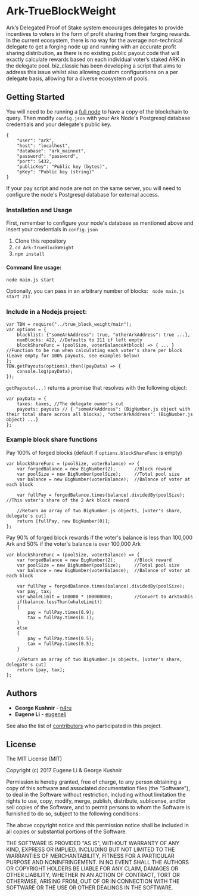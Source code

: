 # Ark-TrueBlockWeight

Ark’s Delegated Proof of Stake system encourages delegates to provide incentives to voters in the form of profit sharing from their forging rewards. In the current ecosystem, there is no way for the average non-technical delegate to get a forging node up and running with an accurate profit sharing distribution, as there is no existing public payout code that will exactly calculate rewards based on each individual voter’s staked ARK in the delegate pool. biz_classic has been developing a script that aims to address this issue whilst also allowing custom configurations on a per delegate basis, allowing for a diverse ecosystem of pools.

## Getting Started

You will need to be running a [full node](https://github.com/ArkEcosystem/ark-node) to have a copy of the blockchain to query.
Then modify ```config.json``` with your Ark Node's Postgresql database credentials and your delegate's public key.
```
{
    "user": "ark",
    "host": "localhost",
    "database": "ark_mainnet",
    "password": "password",
    "port": 5432,
    "publicKey": "Public key (bytes)",
    "pKey": "Public key (string)"
}
```

If your pay script and node are not on the same server, you will need to configure the node's Postgresql database for external access.

### Installation and Usage
First, remember to configure your node's database as mentioned above and insert your credentials in ```config.json```
1) Clone this repository
2) ```cd Ark-TrueBlockWeight```
3) ```npm install```

#### Command line usage:
```node main.js start```

Optionally, you can pass in an arbitrary number of blocks:  ``` node main.js start 211```

### Include in a Nodejs project:
```
var TBW = require("../true_block_weight/main");
var options = {
    blacklist: {"someArkAddress": true, "otherArkAddress": true ...},
    numBlocks: 422, //Defaults to 211 if left empty
    blockShareFunc = (poolSize, voterBalanceAtblock) => { ... } //Function to be run when calculating each voter's share per block (Leave empty for 100% payouts, see examples below)
};
TBW.getPayouts(options).then((payData) => {
    console.log(payData);
});
```

```getPayouts(...)``` returns a promise that resolves with the following object:
```
var payData = {
    taxes: taxes, //The delegate owner's cut
    payouts: payouts // { "someArkAddress": (BigNumber.js object with their total share across all blocks), "otherArkAddress": (BigNumber.js object) ...}
};
```

### Example block share functions
Pay 100% of forged blocks (default if ```options.blockShareFunc``` is empty)
```
var blockShareFunc = (poolSize, voterBalance) => {
    var forgedBalance = new BigNumber(2);       //Block reward
    var poolSize = new BigNumber(poolSize);     //Total pool size
    var balance = new BigNumber(voterBalance);  //Balance of voter at each block

    var fullPay = forgedBalance.times(balance).dividedBy(poolSize); //This voter's share of the 2 Ark block reward

    //Return an array of two BigNumber.js objects, [voter's share, delegate's cut]
    return [fullPay, new BigNumber(0)]; 
};
```

Pay 90% of forged block rewards if the voter's balance is less than 100,000 Ark and 50% if the voter's balance is over 100,000 Ark
```
var blockShareFunc = (poolSize, voterBalance) => {
    var forgedBalance = new BigNumber(2);       //Block reward
    var poolSize = new BigNumber(poolSize);     //Total pool size
    var balance = new BigNumber(voterBalance);  //Balance of voter at each block
    
    var fullPay = forgedBalance.times(balance).dividedBy(poolSize);
    var pay, tax;
    var whaleLimit = 100000 * 100000000;        //Convert to Arktoshis
    if(balance.lessThan(whaleLimit))
    {
        pay = fullPay.times(0.9);
        tax = fullPay.times(0.1);
    }
    else
    {
        pay = fullPay.times(0.5);
        tax = fullPay.times(0.5);
    }

    //Return an array of two BigNumber.js objects, [voter's share, delegate's cut]
    return [pay, tax]; 
};
```

## Authors

* **George Kushnir** - [n4ru](https://github.com/n4ru)
* **Eugene Li** - [eugeneli](https://github.com)

See also the list of [contributors](https://github.com/eugeneli/Ark-TrueBlockWeight/graphs/contributors) who participated in this project.

## License

The MIT License (MIT)

Copyright (c) 2017 Eugene Li & George Kushnir

Permission is hereby granted, free of charge, to any person obtaining a copy of this software and associated documentation files (the "Software"), to deal in the Software without restriction, including without limitation the rights to use, copy, modify, merge, publish, distribute, sublicense, and/or sell copies of the Software, and to permit persons to whom the Software is furnished to do so, subject to the following conditions:  

The above copyright notice and this permission notice shall be included in all copies or substantial portions of the Software.

THE SOFTWARE IS PROVIDED "AS IS", WITHOUT WARRANTY OF ANY KIND, EXPRESS OR IMPLIED, INCLUDING BUT NOT LIMITED TO THE WARRANTIES OF MERCHANTABILITY, FITNESS FOR A PARTICULAR PURPOSE AND NONINFRINGEMENT. IN NO EVENT SHALL THE AUTHORS OR COPYRIGHT HOLDERS BE LIABLE FOR ANY CLAIM, DAMAGES OR OTHER LIABILITY, WHETHER IN AN ACTION OF CONTRACT, TORT OR OTHERWISE, ARISING FROM, OUT OF OR IN CONNECTION WITH THE SOFTWARE OR THE USE OR OTHER DEALINGS IN THE SOFTWARE.
